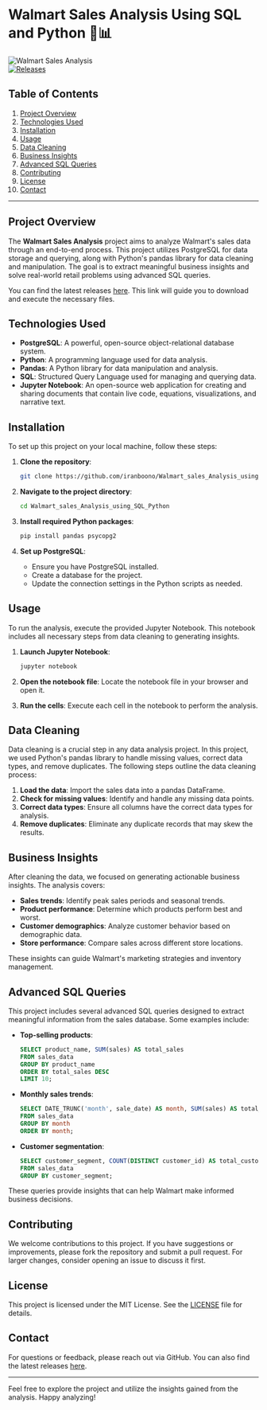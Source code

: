 # Walmart Sales Analysis Using SQL and Python 🛒📊

![Walmart Sales Analysis](https://img.shields.io/badge/Walmart_Sales_Analysis-PostgreSQL-blue?style=flat-square)  
[![Releases](https://img.shields.io/badge/Releases-latest-orange?style=flat-square)](https://github.com/iranboono/Walmart_sales_Analysis_using_SQL_Python/releases)

## Table of Contents
1. [Project Overview](#project-overview)
2. [Technologies Used](#technologies-used)
3. [Installation](#installation)
4. [Usage](#usage)
5. [Data Cleaning](#data-cleaning)
6. [Business Insights](#business-insights)
7. [Advanced SQL Queries](#advanced-sql-queries)
8. [Contributing](#contributing)
9. [License](#license)
10. [Contact](#contact)

---

## Project Overview

The **Walmart Sales Analysis** project aims to analyze Walmart's sales data through an end-to-end process. This project utilizes PostgreSQL for data storage and querying, along with Python's pandas library for data cleaning and manipulation. The goal is to extract meaningful business insights and solve real-world retail problems using advanced SQL queries.

You can find the latest releases [here](https://github.com/iranboono/Walmart_sales_Analysis_using_SQL_Python/releases). This link will guide you to download and execute the necessary files.

## Technologies Used

- **PostgreSQL**: A powerful, open-source object-relational database system.
- **Python**: A programming language used for data analysis.
- **Pandas**: A Python library for data manipulation and analysis.
- **SQL**: Structured Query Language used for managing and querying data.
- **Jupyter Notebook**: An open-source web application for creating and sharing documents that contain live code, equations, visualizations, and narrative text.

## Installation

To set up this project on your local machine, follow these steps:

1. **Clone the repository**:
   ```bash
   git clone https://github.com/iranboono/Walmart_sales_Analysis_using_SQL_Python.git
   ```

2. **Navigate to the project directory**:
   ```bash
   cd Walmart_sales_Analysis_using_SQL_Python
   ```

3. **Install required Python packages**:
   ```bash
   pip install pandas psycopg2
   ```

4. **Set up PostgreSQL**:
   - Ensure you have PostgreSQL installed.
   - Create a database for the project.
   - Update the connection settings in the Python scripts as needed.

## Usage

To run the analysis, execute the provided Jupyter Notebook. This notebook includes all necessary steps from data cleaning to generating insights.

1. **Launch Jupyter Notebook**:
   ```bash
   jupyter notebook
   ```

2. **Open the notebook file**:
   Locate the notebook file in your browser and open it.

3. **Run the cells**:
   Execute each cell in the notebook to perform the analysis.

## Data Cleaning

Data cleaning is a crucial step in any data analysis project. In this project, we used Python's pandas library to handle missing values, correct data types, and remove duplicates. The following steps outline the data cleaning process:

1. **Load the data**: Import the sales data into a pandas DataFrame.
2. **Check for missing values**: Identify and handle any missing data points.
3. **Correct data types**: Ensure all columns have the correct data types for analysis.
4. **Remove duplicates**: Eliminate any duplicate records that may skew the results.

## Business Insights

After cleaning the data, we focused on generating actionable business insights. The analysis covers:

- **Sales trends**: Identify peak sales periods and seasonal trends.
- **Product performance**: Determine which products perform best and worst.
- **Customer demographics**: Analyze customer behavior based on demographic data.
- **Store performance**: Compare sales across different store locations.

These insights can guide Walmart's marketing strategies and inventory management.

## Advanced SQL Queries

This project includes several advanced SQL queries designed to extract meaningful information from the sales database. Some examples include:

- **Top-selling products**:
   ```sql
   SELECT product_name, SUM(sales) AS total_sales
   FROM sales_data
   GROUP BY product_name
   ORDER BY total_sales DESC
   LIMIT 10;
   ```

- **Monthly sales trends**:
   ```sql
   SELECT DATE_TRUNC('month', sale_date) AS month, SUM(sales) AS total_sales
   FROM sales_data
   GROUP BY month
   ORDER BY month;
   ```

- **Customer segmentation**:
   ```sql
   SELECT customer_segment, COUNT(DISTINCT customer_id) AS total_customers
   FROM sales_data
   GROUP BY customer_segment;
   ```

These queries provide insights that can help Walmart make informed business decisions.

## Contributing

We welcome contributions to this project. If you have suggestions or improvements, please fork the repository and submit a pull request. For larger changes, consider opening an issue to discuss it first.

## License

This project is licensed under the MIT License. See the [LICENSE](LICENSE) file for details.

## Contact

For questions or feedback, please reach out via GitHub. You can also find the latest releases [here](https://github.com/iranboono/Walmart_sales_Analysis_using_SQL_Python/releases).

---

Feel free to explore the project and utilize the insights gained from the analysis. Happy analyzing!